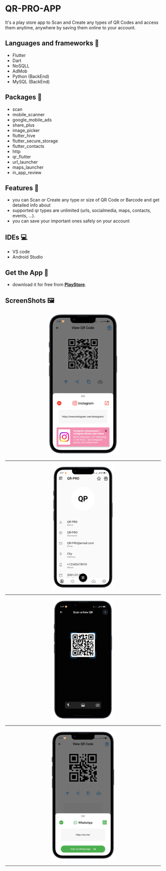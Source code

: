 # QR-PRO-APP

It's a play store app to Scan and Create any types of QR Codes and access them anytime, anywhere by saving them online to your account.

## Languages and frameworks 📑
* Flutter 
* Dart
* NoSQLL
* AdMob
* Python (BackEnd)
* MySQL (BackEnd)

## Packages 🔎
* scan
* mobile_scanner
* google_mobile_ads
* share_plus
* image_picker
* flutter_hive
* flutter_secure_storage
* flutter_contacts
* http
* qr_flutter
* url_launcher
* maps_launcher
* in_app_review

## Features 🥇
* you can Scan or Create any type or size of QR Code or Barcode and get detailed info about
* supported qr types are unlimited (urls, socialmedia, maps, contacts, events, ...).
* you can save your important ones safely on your account

## IDEs 💻
* VS code
* Android Studio

## Get the App 📱
* download it for free from [**PlayStore**](https://play.google.com/store/apps/details?id=com.lezzanos.qrpro.qrcode.barcode.scanner).

## ScreenShots 🖼️
<div align='center'>
<img height="460px" src="https://github.com/Mohamed-said-salah/QR-PRO-APP/blob/main/screen_shots/Screenshot_2022-05-21-14-20-50-80_1d10d8d9cd67b75ae7db9e9f00dd6d83-portrait.png?raw=true">
<hr/>
</div>

<div align='center'>
<img height="400px" src="https://github.com/Mohamed-said-salah/QR-PRO-APP/blob/main/screen_shots/Screenshot_2022-05-21-16-47-21-81_1d10d8d9cd67b75ae7db9e9f00dd6d83-portrait.png?raw=true">
<hr/>


<div align='center'>
<img height="390px" src="https://github.com/Mohamed-said-salah/QR-PRO-APP/blob/main/screen_shots/1653137926250-portrait.png?raw=true">
<hr/>

<div align='center'>
<img height="420px" src="https://github.com/Mohamed-said-salah/QR-PRO-APP/blob/main/screen_shots/Screenshot_2022-05-21-14-37-22-41_1d10d8d9cd67b75ae7db9e9f00dd6d83-portrait.png?raw=true">
<hr/>
